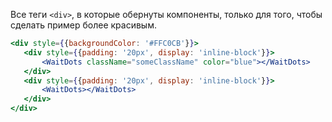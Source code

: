 Все теги `<div>`, в которые обернуты компоненты, только для того, чтобы сделать пример более красивым.

 ```jsx
 <div style={{backgroundColor: '#FFC0CB'}}>
    <div style={{padding: '20px', display: 'inline-block'}}>
        <WaitDots className="someClassName" color="blue"></WaitDots>
    </div>
    <div style={{padding: '20px', display: 'inline-block'}}>
        <WaitDots></WaitDots>
    </div>
 </div>
```

